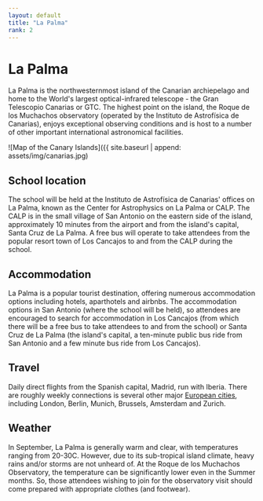```yaml
---
layout: default
title: "La Palma"
rank: 2
---
```

# La Palma

La Palma is the northwesternmost island of the Canarian archiepelago and home to the World's largest optical-infrared telescope - the Gran Telescopio Canarias or GTC.  The highest point on the island, the Roque de los Muchachos observatory (operated by the Instituto de Astrofísica de Canarias), enjoys exceptional observing conditions and is host to a number of other important international astronomical facilities.

![Map of the Canary Islands]({{ site.baseurl | append: assets/img/canarias.jpg)

## School location

The school will be held at the Instituto de Astrofísica de Canarias' offices on La Palma, known as the Center for Astrophysics on La Palma or CALP.  The CALP is in the small village of San Antonio on the eastern side of the island, approximately 10 minutes from the airport and from the island's capital, Santa Cruz de La Palma.  A free bus will operate to take attendees from the popular resort town of Los Cancajos to and from the CALP during the school.

## Accommodation

La Palma is a popular tourist destination, offering numerous accommodation options including hotels, aparthotels and airbnbs.  The accommodation options in San Antonio (where the school will be held), so attendees are encouraged to search for accommodation in Los Cancajos (from which there will be a free bus to take attendees to and from the school) or Santa Cruz de La Palma (the island's capital, a ten-minute public bus ride from San Antonio and a few minute bus ride from Los Cancajos).

## Travel

Daily direct flights from the Spanish capital, Madrid, run with Iberia.  There are roughly weekly connections is several other major [European cities](https://www.aena.es/en/la-palma/airlines-and-destinations/airport-destinations.html), including London, Berlin, Munich, Brussels, Amsterdam and Zurich.

## Weather

In September, La Palma is generally warm and clear, with temperatures ranging from 20-30C.  However, due to its sub-tropical island climate, heavy rains and/or storms are not unheard of.  At the Roque de los Muchachos Observatory, the temperature can be significantly lower even in the Summer months.  So, those attendees wishing to join for the observatory visit should come prepared with appropriate clothes (and footwear).
